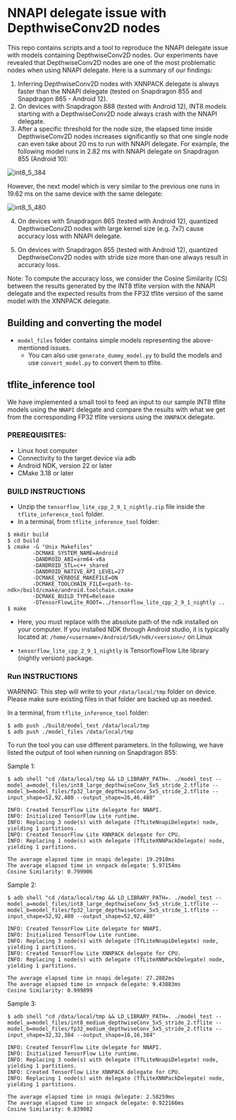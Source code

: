 # NNAPI delegate issue with DepthwiseConv2D nodes

This repo contains scripts and a tool to reproduce the NNAPI delegate issue with models containing DepthwiseConv2D nodes. Our experiments have revealed that DepthwiseConv2D nodes are one of the most problematic nodes when using NNAPI delegate. Here is a summary of our findings:

1. Inferring DepthwiseConv2D nodes with XNNPACK delegate is always faster than the NNAPI delegate (tested on Snapdragon 855 and Snapdragon 865 - Android 12).
2. On devices with Snapdragon 888 (tested with Android 12), INT8 models starting with a DepthwiseConv2D node always crash with the NNAPI delegate. 
3. After a specific threshold for the node size, the elapsed time inside DepthwiseConv2D nodes increases significantly so that one single node can even take about 20 ms to run with NNAPI delegate. For example, the following model runs in 2.82 ms with NNAPI delegate on Snapdragon 855 (Android 10):

![int8_5_384](https://user-images.githubusercontent.com/45400368/186978999-c0dd7a75-42c5-4d3a-a2f9-571a565772db.png)

However, the next model which is very similar to the previous one runs in 19.62 ms on the same device with the same delegate:

![int8_5_480](https://user-images.githubusercontent.com/45400368/186979435-70365554-f26f-4adf-b96e-2133dd01e640.png)

4. On devices with Snapdragon 865 (tested with Android 12), quantized DepthwiseConv2D nodes with large kernel size (e.g. 7x7) cause accuracy loss with NNAPI delegate.

5. On devices with Snapdragon 855 (tested with Android 12), quantized DepthwiseConv2D nodes with stride size more than one always result in accuracy loss.

Note: To compute the accuracy loss, we consider the Cosine Similarity (CS) between the results generated by the INT8 tflite version with the NNAPI delegate and the expected results from the FP32 tflite version of the same model with the XNNPACK delegate.

## Building and converting the model
* `model_files` folder contains simple models representing the above-mentioned issues. 
  * You can also use `generate_dummy_model.py` to build the models and use `convert_model.py` to convert them to tflite.

## tflite_inference tool 
We have implemented a small tool to feed an input to our sample INT8 tflite models using the `NNAPI` delegate and compare the results with what we get from the corresponding FP32 tflite versions using the `XNNPACK` delegate.

### PREREQUISITES: ###
* Linux host computer
* Connectivity to the target device via adb
* Android NDK, version 22 or later
* CMake 3.18 or later

### BUILD INSTRUCTIONS ###
* Unzip the `tensorflow_lite_cpp_2_9_1_nightly.zip` file inside the `tflite_inference_tool` folder.
* In a terminal, from `tflite_inference_tool` folder:
```console
$ mkdir build
$ cd build
$ cmake -G "Unix Makefiles"
        -DCMAKE_SYSTEM_NAME=Android 
        -DANDROID_ABI=arm64-v8a 
        -DANDROID_STL=c++_shared 
        -DANDROID_NATIVE_API_LEVEL=27 
        -DCMAKE_VERBOSE_MAKEFILE=ON 
        -DCMAKE_TOOLCHAIN_FILE=<path-to-ndk>/build/cmake/android.toolchain.cmake 
        -DCMAKE_BUILD_TYPE=Release
        -DTensorFlowLite_ROOT=../tensorflow_lite_cpp_2_9_1_nightly ..
$ make
```
* Here, you must replace <path-to-ndk> with the absolute path of the ndk installed on your computer. If you installed NDK through Android studio, it is typically located at:
    `/home/<username>/Android/Sdk/ndk/<version>/` on Linux

* `tensorflow_lite_cpp_2_9_1_nightly` is TensorflowFlow Lite library (nightly version) package.
### Run INSTRUCTIONS ###
WARNING: This step will write to your `/data/local/tmp` folder on device. Please make sure existing files in that folder are backed up as needed.

In a terminal, from `tflite_inference_tool` folder:
```console
$ adb push ./build/model_test /data/local/tmp
$ adb push ./model_files /data/local/tmp
```

To run the tool you can use different parameters. In the following, we have listed the output of tool when running on Snapdragon 855: 

Sample 1:
```console
$ adb shell "cd /data/local/tmp && LD_LIBRARY_PATH=. ./model_test --model_a=model_files/int8_large_depthwiseConv_5x5_stride_2.tflite --model_b=model_files/fp32_large_depthwiseConv_5x5_stride_2.tflite --input_shape=52,92,480 --output_shape=26,46,480"

INFO: Created TensorFlow Lite delegate for NNAPI.
INFO: Initialized TensorFlow Lite runtime.
INFO: Replacing 3 node(s) with delegate (TfLiteNnapiDelegate) node, yielding 1 partitions.
INFO: Created TensorFlow Lite XNNPACK delegate for CPU.
INFO: Replacing 1 node(s) with delegate (TfLiteXNNPackDelegate) node, yielding 1 partitions.

The average elapsed time in nnapi delegate: 19.2918ms
The average elapsed time in xnnpack delegate: 5.97154ms
Cosine Similarity: 0.799906 
```

Sample 2:
```console
$ adb shell "cd /data/local/tmp && LD_LIBRARY_PATH=. ./model_test --model_a=model_files/int8_large_depthwiseConv_5x5_stride_1.tflite --model_b=model_files/fp32_large_depthwiseConv_5x5_stride_1.tflite --input_shape=52,92,480 --output_shape=52,92,480"

INFO: Created TensorFlow Lite delegate for NNAPI.
INFO: Initialized TensorFlow Lite runtime.
INFO: Replacing 3 node(s) with delegate (TfLiteNnapiDelegate) node, yielding 1 partitions.
INFO: Created TensorFlow Lite XNNPACK delegate for CPU.
INFO: Replacing 1 node(s) with delegate (TfLiteXNNPackDelegate) node, yielding 1 partitions.

The average elapsed time in nnapi delegate: 27.2882ms
The average elapsed time in xnnpack delegate: 9.43883ms
Cosine Similarity: 0.999899 
```

Sample 3:
```console
$ adb shell "cd /data/local/tmp && LD_LIBRARY_PATH=. ./model_test --model_a=model_files/int8_medium_depthwiseConv_5x5_stride_2.tflite --model_b=model_files/fp32_medium_depthwiseConv_5x5_stride_2.tflite --input_shape=32,32,384 --output_shape=16,16,384"

INFO: Created TensorFlow Lite delegate for NNAPI.
INFO: Initialized TensorFlow Lite runtime.
INFO: Replacing 3 node(s) with delegate (TfLiteNnapiDelegate) node, yielding 1 partitions.
INFO: Created TensorFlow Lite XNNPACK delegate for CPU.
INFO: Replacing 1 node(s) with delegate (TfLiteXNNPackDelegate) node, yielding 1 partitions.

The average elapsed time in nnapi delegate: 2.58259ms
The average elapsed time in xnnpack delegate: 0.922166ms
Cosine Similarity: 0.839082 
```